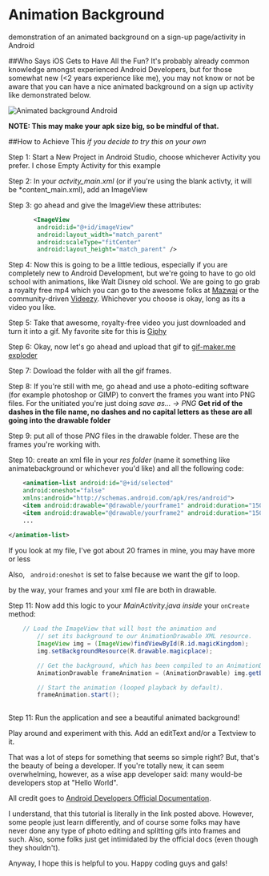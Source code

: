 # Animation Background
demonstration of an animated background on a sign-up page/activity in Android


##Who Says iOS Gets to Have All the Fun? 
It's probably already common knowledge amongst experienced Android Developers, but for those somewhat new (<2 years experience like me), you may not know or not be aware that you can have a nice animated background on a sign up activity like demonstrated below.

![Animated background Android](http://i.imgur.com/5jOp7uo.gif "app")





**NOTE: This may make your apk size big, so be mindful of that.**

##How to Achieve This
*if you decide to try this on your own*

Step 1: Start a New Project in Android Studio, choose whichever Activity you prefer. I chose Empty Activity for this example

Step 2: In your *actvity_main.xml* (or if you're using the blank activty, it will be *content_main.xml), add an ImageView

Step 3: go ahead and give the ImageView these attributes:
```xml
       <ImageView
        android:id="@+id/imageView"
        android:layout_width="match_parent"
        android:scaleType="fitCenter"
        android:layout_height="match_parent" />
```
Step 4: Now this is going to be a little tedious, especially if you are completely new to Android Development, but we're going to have to go old school with animations, like Walt Disney old school. We are going to go grab a royalty free mp4 which you can go to the awesome folks at [Mazwai](http://mazwai.com/) or the community-driven [Videezy](http://www.videezy.com/). Whichever you choose is okay, long as its a video you like. 

Step 5: Take that awesome, royalty-free video you just downloaded and turn it into a gif. My favorite site for this is [Giphy](http://giphy.com/)

Step 6: Okay, now let's go ahead and upload that gif to [gif-maker.me exploder](http://gifmaker.me/exploder/)

Step 7: Dowload the folder with all the gif frames. 

Step 8: If you're still with me, go ahead and use a photo-editing software (for example photoshop or GIMP) to convert the frames you want into PNG files. For the unitiated you're just doing *save as... -> PNG* **Get rid of the dashes in the file name, no dashes and no capital letters as these are all going into the drawable folder** 

Step 9: put all of those *PNG* files in the drawable folder. These are the frames you're working with.

Step 10: create an xml file in your *res folder* (name it something like animatebackground or whichever you'd like) and all the following code: 

```xml 
    <animation-list android:id="@+id/selected"
    android:oneshot="false"
    xmlns:android="http://schemas.android.com/apk/res/android">
    <item android:drawable="@drawable/yourframe1" android:duration="150" />
    <item android:drawable="@drawable/yourframe2" android:duration="150" />
    ...
    
</animation-list>
```
If you look at my file, I've got about 20 frames in mine, you may have more or less

Also, ``` android:oneshot``` is set to false because we want the gif to loop. 

by the way, your frames and your xml file are both in drawable.

Step 11: Now add this logic to your *MainActivity.java* *inside* your ```onCreate``` method:

```java
    // Load the ImageView that will host the animation and
        // set its background to our AnimationDrawable XML resource.
        ImageView img = (ImageView)findViewById(R.id.magicKingdom);
        img.setBackgroundResource(R.drawable.magicplace);

        // Get the background, which has been compiled to an AnimationDrawable object.
        AnimationDrawable frameAnimation = (AnimationDrawable) img.getBackground();

        // Start the animation (looped playback by default).
        frameAnimation.start();
        
  ```
  
  Step 11: Run the application and see a beautiful animated background!
  
  Play around and experiment with this. Add an editText and/or a Textview to it. 
  
  That was a lot of steps for something that seems so simple right? But, that's the beauty of being a developer. If you're totally new, it can seem overwhelming, however, as a wise app developer said: many would-be developers stop at "Hello World". 
  
  All credit goes to [Android Developers Official Documentation](http://developer.android.com/guide/topics/resources/animation-resource.html#View). 
  
  I understand, that this tutorial is literally in the link posted above. However, some people just learn differently, and of course some folks may have never done any type of photo editing and splitting gifs into frames and such. Also, some folks just get intimidated by the official docs (even though they shouldn't).
  
  Anyway, I hope this is helpful to you. Happy coding guys and gals!
